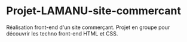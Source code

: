 # Projet-LAMANU-site-commercant
Réalisation front-end d'un site commerçant. Projet en groupe pour découvrir les techno front-end HTML et CSS.
